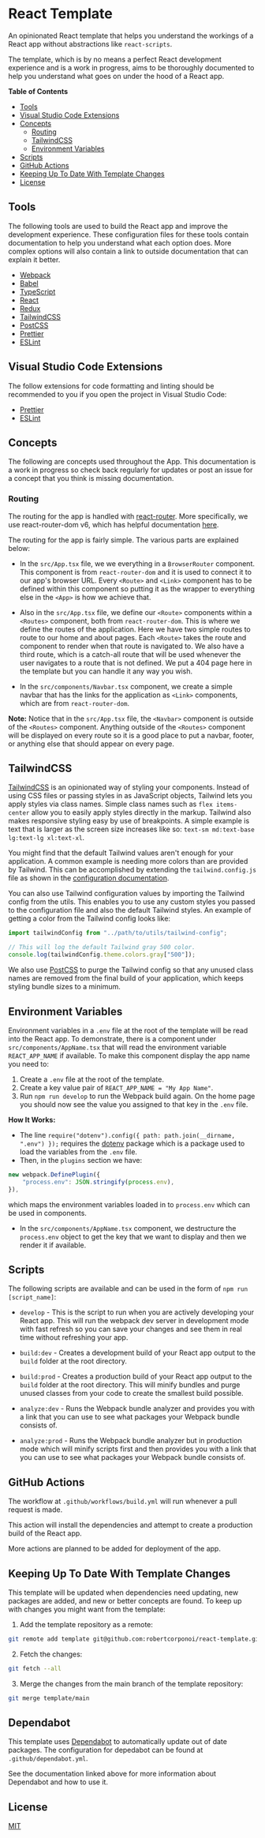 # React Template

An opinionated React template that helps you understand the workings of a React app without abstractions like `react-scripts`.

The template, which is by no means a perfect React development experience and is a work in progress, aims to be thoroughly documented to help you understand what goes on under the hood of a React app.

**Table of Contents**

-   [Tools](#tools)
-   [Visual Studio Code Extensions](#visual-studio-code-extensions)
-   [Concepts](#concepts)
    -   [Routing](#routing)
    -   [TailwindCSS](#tailwindcss)
    -   [Environment Variables](#environment-variables)
-   [Scripts](#scripts)
-   [GitHub Actions](#github-actions)
-   [Keeping Up To Date With Template Changes](#keeping-up-to-date-with-template-changes)
-   [License](#license)

## Tools

The following tools are used to build the React app and improve the development experience. These configuration files for these tools contain documentation to help you understand what each option does. More complex options will also contain a link to outside documentation that can explain it better.

-   [Webpack](https://webpack.js.org/)
-   [Babel](https://babeljs.io/docs/en/)
-   [TypeScript](https://www.typescriptlang.org/)
-   [React](https://reactjs.org/)
-   [Redux](https://redux.js.org/)
-   [TailwindCSS](https://tailwindcss.com/)
-   [PostCSS](https://postcss.org/)
-   [Prettier](https://prettier.io/)
-   [ESLint](https://eslint.org/)

## Visual Studio Code Extensions

The follow extensions for code formatting and linting should be recommended to you if you open the project in Visual Studio Code:

-   [Prettier](https://marketplace.visualstudio.com/items?itemName=esbenp.prettier-vscode)
-   [ESLint](https://marketplace.visualstudio.com/items?itemName=dbaeumer.vscode-eslint)

## Concepts

The following are concepts used throughout the App. This documentation is a work in progress so check back regularly for updates or post an issue for a concept that you think is missing documentation.

### Routing

The routing for the app is handled with [react-router](https://github.com/remix-run/react-router). More specifically, we use react-router-dom v6, which has helpful documentation [here](https://github.com/remix-run/react-router/blob/main/docs/getting-started/tutorial.md).

The routing for the app is fairly simple. The various parts are explained below:

-   In the `src/App.tsx` file, we we everything in a `BrowserRouter` component. This component is from `react-router-dom` and it is used to connect it to our app's browser URL. Every `<Route>` and `<Link>` component has to be defined within this component so putting it as the wrapper to everything else in the `<App>` is how we achieve that.

-   Also in the `src/App.tsx` file, we define our `<Route>` components within a `<Routes>` component, both from `react-router-dom`. This is where we define the routes of the application. Here we have two simple routes to route to our home and about pages. Each `<Route>` takes the route and component to render when that route is navigated to. We also have a third route, which is a catch-all route that will be used whenever the user navigates to a route that is not defined. We put a 404 page here in the template but you can handle it any way you wish.

-   In the `src/components/Navbar.tsx` component, we create a simple navbar that has the links for the application as `<Link>` components, which are from `react-router-dom`.

**Note:** Notice that in the `src/App.tsx` file, the `<Navbar>` component is outside of the `<Routes>` component. Anything outside of the `<Routes>` component will be displayed on every route so it is a good place to put a navbar, footer, or anything else that should appear on every page.

## TailwindCSS

[TailwindCSS](https://tailwindcss.com/) is an opinionated way of styling your components. Instead of using CSS files or passing styles in as JavaScript objects, Tailwind lets you apply styles via class names. Simple class names such as `flex items-center` allow you to easily apply styles directly in the markup. Tailwind also makes responsive styling easy by use of breakpoints. A simple example is text that is larger as the screen size increases like so: `text-sm md:text-base lg:text-lg xl:text-xl`.

You might find that the default Tailwind values aren't enough for your application. A common example is needing more colors than are provided by Tailwind. This can be accomplished by extending the `tailwind.config.js` file as shown in the [configuration documentation](https://tailwindcss.com/docs/configuration).

You can also use Tailwind configuration values by importing the Tailwind config from the utils. This enables you to use any custom styles you passed to the configuration file and also the default Tailwind styles. An example of getting a color from the Tailwind config looks like:

```ts
import tailwindConfig from "../path/to/utils/tailwind-config";

// This will log the default Tailwind gray 500 color.
console.log(tailwindConfig.theme.colors.gray["500"]);
```

We also use [PostCSS](https://postcss.org/) to purge the Tailwind config so that any unused class names are removed from the final build of your application, which keeps styling bundle sizes to a minimum.

## Environment Variables

Environment variables in a `.env` file at the root of the template will be read into the React app. To demonstrate, there is a component under `src/components/AppName.tsx` that will read the environment variable `REACT_APP_NAME` if available. To make this component display the app name you need to:

1. Create a `.env` file at the root of the template.
2. Create a key value pair of `REACT_APP_NAME = "My App Name"`.
3. Run `npm run develop` to run the Webpack build again. On the home page you should now see the value you assigned to that key in the `.env` file.

**How It Works:**

-   The line `require("dotenv").config({ path: path.join(__dirname, ".env") });` requires the [dotenv](https://github.com/motdotla/dotenv) package which is a package used to load the variables from the `.env` file.
-   Then, in the `plugins` section we have:

```js
new webpack.DefinePlugin({
    "process.env": JSON.stringify(process.env),
}),
```

which maps the environment variables loaded in to `process.env` which can be used in components.

-   In the `src/components/AppName.tsx` component, we destructure the `process.env` object to get the key that we want to display and then we render it if available.

## Scripts

The following scripts are available and can be used in the form of `npm run [script_name]`:

-   `develop` - This is the script to run when you are actively developing your React app. This will run the webpack dev server in development mode with fast refresh so you can save your changes and see them in real time without refreshing your app.

-   `build:dev` - Creates a development build of your React app output to the `build` folder at the root directory.

-   `build:prod` - Creates a production build of your React app output to the `build` folder at the root directory. This will minify bundles and purge unused classes from your code to create the smallest build possible.

-   `analyze:dev` - Runs the Webpack bundle analyzer and provides you with a link that you can use to see what packages your Webpack bundle consists of.

-   `analyze:prod` - Runs the Webpack bundle analyzer but in production mode which will minify scripts first and then provides you with a link that you can use to see what packages your Webpack bundle consists of.

## GitHub Actions

The workflow at `.github/workflows/build.yml` will run whenever a pull request is made.

This action will install the dependencies and attempt to create a production build of the React app.

More actions are planned to be added for deployment of the app.

## Keeping Up To Date With Template Changes

This template will be updated when dependencies need updating, new packages are added, and new or better concepts are found. To keep up with changes you might want from the template:

1. Add the template repository as a remote:

```sh
git remote add template git@github.com:robertcorponoi/react-template.git
```

2. Fetch the changes:

```sh
git fetch --all
```

3. Merge the changes from the main branch of the template repository:

```sh
git merge template/main
```

## Dependabot

This template uses [Dependabot](https://docs.github.com/en/code-security/dependabot/dependabot-version-updates/configuring-dependabot-version-updates) to automatically update out of date packages. The configuration for depedabot can be found at `.github/dependabot.yml`.

See the documentation linked above for more information about Dependabot and how to use it.

## License

[MIT](./LICENSE)
